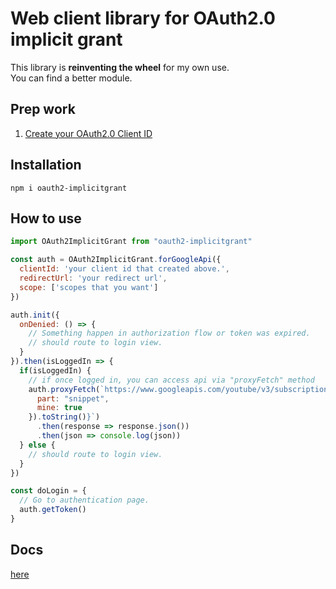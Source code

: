 # Web client library for OAuth2.0 implicit grant

This library is **reinventing the wheel** for my own use.  
You can find a better module.

## Prep work
1. [Create your OAuth2.0 Client ID](https://console.cloud.google.com/apis/credentials)

## Installation
```
npm i oauth2-implicitgrant
```

## How to use

```js
import OAuth2ImplicitGrant from "oauth2-implicitgrant"

const auth = OAuth2ImplicitGrant.forGoogleApi({
  clientId: 'your client id that created above.',
  redirectUrl: 'your redirect url',
  scope: ['scopes that you want']
})

auth.init({
  onDenied: () => {
    // Something happen in authorization flow or token was expired.
    // should route to login view.
  }
}).then(isLoggedIn => {
  if(isLoggedIn) {
    // if once logged in, you can access api via "proxyFetch" method
    auth.proxyFetch(`https://www.googleapis.com/youtube/v3/subscriptions?${new URLSearchParams({
      part: "snippet",
      mine: true
    }).toString()}`)
      .then(response => response.json())
      .then(json => console.log(json))
  } else {
    // should route to login view.
  }
})

const doLogin = {
  // Go to authentication page.
  auth.getToken()
}

```

## Docs
[here](https://yututi.github.io/oauth2-implicitgrant/)
